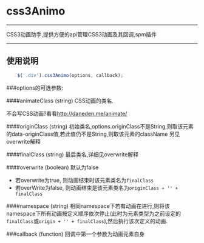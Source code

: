 # css3Animo

---

CSS3动画助手,提供方便的api管理CSS3动画及其回调,spm插件

---

## 使用说明

```javascript
    $('.div').css3Animo(options, callback);
```

###options的可选参数:

####animateClass (string)
CSS动画的类名.

不会写CSS动画?看看<http://daneden.me/animate/>

####originClass (string)
初始类名,options.originClass不是String,则取该元素的data-originClass值,若此值仍不是String,则取该元素的className
另见overwrite解释

####finalClass (string)
最后类名,详细见overwrite解释

####overwrite (boolean)
默认为false
* 若overwrite为true, 则动画结束时该元素类名为`finalClass`
* 若overWrite为false, 则动画结束是该元素类名为`originClass + '' + finalClass`

####namespace (string)
相同namespace下若有动画在进行,则将该namespace下所有动画按定义顺序依次停止(此时为元素类型为之前设定的`finalClass`或`origin + '' + finalClass`),然后执行该次定义的动画.

###callback (function)
回调中第一个参数为动画元素自身


